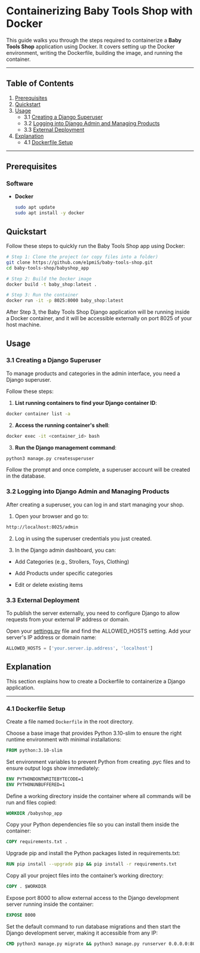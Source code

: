 # Containerizing Baby Tools Shop with Docker

This guide walks you through the steps required to containerize a **Baby Tools Shop** application using Docker. It covers setting up the Docker environment, writing the Dockerfile, building the image, and running the container.

---

## Table of Contents

1. [Prerequisites](#prerequisites)  
2. [Quickstart](#quickstart)  
3. [Usage](#usage)  
   - 3.1 [Creating a Django Superuser](#31-creating-a-django-superuser)  
   - 3.2 [Logging into Django Admin and Managing Products](#32-logging-into-django-admin-and-managing-products)
   - 3.3 [External Deployment](#33-external-deployment)
4. [Explanation](#explanation)  
   - 4.1 [Dockerfile Setup](#41-dockerfile-setup)

---

## Prerequisites

### Software

- **Docker**  
  ```bash
  sudo apt update
  sudo apt install -y docker
    ```
  
## Quickstart 

Follow these steps to quickly run the Baby Tools Shop app using Docker:

```bash
# Step 1: Clone the project (or copy files into a folder)
git clone https://github.com/e1pmiS/baby-tools-shop.git
cd baby-tools-shop/babyshop_app
```
```bash
# Step 2: Build the Docker image
docker build -t baby_shop:latest .
```
```bash
# Step 3: Run the container
docker run -it -p 8025:8000 baby_shop:latest
```

After Step 3, the Baby Tools Shop Django application will be running inside a Docker container, and it will be accessible externally on port 8025 of your host machine.

## Usage

### 3.1 Creating a Django Superuser

To manage products and categories in the admin interface, you need a Django superuser.

Follow these steps:

1. **List running containers to find your Django container ID**:

```bash
docker container list -a
```

2. **Access the running container's shell**:

```bash
docker exec -it <container_id> bash
```
3. **Run the Django management command**:

```bash
python3 manage.py createsuperuser
```
Follow the prompt and once complete, a superuser account will be created in the database.

### 3.2 Logging into Django Admin and Managing Products

After creating a superuser, you can log in and start managing your shop.

1. Open your browser and go to:

```bash
http://localhost:8025/admin
```

2. Log in using the superuser credentials you just created.

3. In the Django admin dashboard, you can:

* Add Categories (e.g., Strollers, Toys, Clothing)

* Add Products under specific categories

* Edit or delete existing items

### 3.3 External Deployment

To publish the server externally, you need to configure Django to allow requests from your external IP address or domain.

Open your [settings.py](settings.py) file and find the ALLOWED_HOSTS setting. Add your server's IP address or domain name:

```python
ALLOWED_HOSTS = ['your.server.ip.address', 'localhost']
```

## Explanation

This section explains how to create a Dockerfile to containerize a Django application.

---

### 4.1 Dockerfile Setup

Create a file named `Dockerfile` in the root directory.

Choose a base image that provides Python 3.10-slim to ensure the right runtime environment with minimal installations:

```Dockerfile
FROM python:3.10-slim
```

Set environment variables to prevent Python from creating .pyc files and to ensure output logs show immediately:

```Dockerfile
ENV PYTHONDONTWRITEBYTECODE=1
ENV PYTHONUNBUFFERED=1
```

Define a working directory inside the container where all commands will be run and files copied:

```Dockerfile
WORKDIR /babyshop_app
```

Copy your Python dependencies file so you can install them inside the container:

```Dockerfile
COPY requirements.txt .
```

Upgrade pip and install the Python packages listed in requirements.txt:

```Dockerfile
RUN pip install --upgrade pip && pip install -r requirements.txt
```

Copy all your project files into the container’s working directory:

```Dockerfile
COPY . $WORKDIR
```

Expose port 8000 to allow external access to the Django development server running inside the container:

```Dockerfile
EXPOSE 8000
```

Set the default command to run database migrations and then start the Django development server, making it accessible from any IP:

```Dockerfile
CMD python3 manage.py migrate && python3 manage.py runserver 0.0.0.0:8000
```
